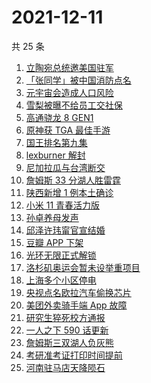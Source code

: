 # 2021-12-11

共 25 条

<!-- BEGIN -->
<!-- 最后更新时间 Sat Dec 11 2021 12:08:23 GMT+0800 (China Standard Time) -->

1. [立陶宛总统邀美国驻军](https://www.zhihu.com/search?q=立陶宛)
1. [「张同学」被中国消防点名](https://www.zhihu.com/search?q=张同学)
1. [元宇宙会造成人口风险](https://www.zhihu.com/search?q=元宇宙)
1. [雪梨被曝不给员工交社保](https://www.zhihu.com/search?q=雪梨)
1. [高通骁龙 8 GEN1](https://www.zhihu.com/search?q=骁龙8GEN1)
1. [原神获 TGA 最佳手游](https://www.zhihu.com/search?q=原神)
1. [国王排名第九集](https://www.zhihu.com/search?q=国王排名)
1. [lexburner 解封](https://www.zhihu.com/search?q=lex)
1. [尼加拉瓜与台湾断交](https://www.zhihu.com/search?q=尼加拉瓜)
1. [詹姆斯 33 分湖人胜雷霆](https://www.zhihu.com/search?q=湖人)
1. [陕西新增 1 例本土确诊](https://www.zhihu.com/search?q=陕西疫情)
1. [小米 11 青春活力版](https://www.zhihu.com/search?q=小米11)
1. [孙卓养母发声](https://www.zhihu.com/search?q=孙卓)
1. [邱泽许玮甯官宣结婚](https://www.zhihu.com/search?q=邱泽)
1. [豆瓣 APP 下架](https://www.zhihu.com/search?q=豆瓣)
1. [光环无限正式解锁](https://www.zhihu.com/search?q=光环无限)
1. [洛杉矶奥运会暂未设举重项目](https://www.zhihu.com/search?q=举重)
1. [上海多个小区停电](https://www.zhihu.com/search?q=上海停电)
1. [央视点名欧拉汽车偷换芯片](https://www.zhihu.com/search?q=欧拉好猫)
1. [美团外卖骑手端 App 故障](https://www.zhihu.com/search?q=美团外卖)
1. [研究生猝死校方通报](https://www.zhihu.com/search?q=研究生猝死)
1. [一人之下 590 话更新](https://www.zhihu.com/search?q=一人之下)
1. [詹姆斯三双湖人负灰熊](https://www.zhihu.com/search?q=湖人)
1. [考研准考证打印时间提前](https://www.zhihu.com/search?q=考研准考证)
1. [河南驻马店天降陨石](https://www.zhihu.com/search?q=河南陨石)

<!-- END -->
